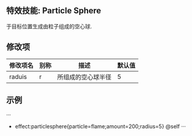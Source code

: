 特效技能: Particle Sphere
--------------------------

于目标位置生成由粒子组成的空心球.

修改项
----------

| 修改项名 | 别称    | 描述                                                                                                    | 默认值 |
|-----------|------------|----------------------------------------------------------------------------------------------------------------|---------------|
| raduis | r | 所组成的空心球半径 | 5 |

示例
--------

···
  - effect:particlesphere{particle=flame;amount=200;radius=5} @self
···
